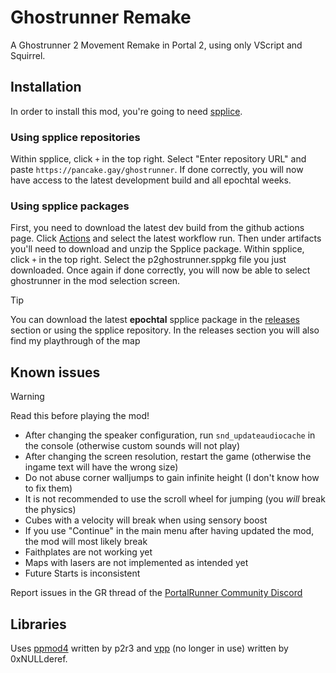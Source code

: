 # Ghostrunner Remake
A Ghostrunner 2 Movement Remake in Portal 2, using only VScript and Squirrel.

## Installation
In order to install this mod, you're going to need [spplice](https://p2r3.com/spplice).

### Using spplice repositories
Within spplice, click `+` in the top right. Select "Enter repository URL" and paste `https://pancake.gay/ghostrunner`.
If done correctly, you will now have access to the latest development build and all epochtal weeks.

### Using spplice packages
First, you need to download the latest dev build from the github actions page.
Click [Actions](https://github.com/PancakeTAS/Ghostrunner-Remake/actions) and select the latest workflow run. Then under artifacts you'll need to download and unzip the Spplice package.
Within spplice, click `+` in the top right. Select the p2ghostrunner.sppkg file you just downloaded.
Once again if done correctly, you will now be able to select ghostrunner in the mod selection screen.

> [!TIP]
> You can download the latest **epochtal** spplice package in the [releases](https://github.com/PancakeTAS/Ghostrunner-Remake/releases) section or using the spplice repository.
> In the releases section you will also find my playthrough of the map

## Known issues
> [!WARNING]
> Read this before playing the mod!

- After changing the speaker configuration, run `snd_updateaudiocache` in the console (otherwise custom sounds will not play)
- After changing the screen resolution, restart the game (otherwise the ingame text will have the wrong size)
- Do not abuse corner walljumps to gain infinite height (I don't know how to fix them)
- It is not recommended to use the scroll wheel for jumping (you *will* break the physics)
- Cubes with a velocity will break when using sensory boost
- If you use "Continue" in the main menu after having updated the mod, the mod will most likely break
- Faithplates are not working yet
- Maps with lasers are not implemented as intended yet
- Future Starts is inconsistent

Report issues in the GR thread of the [PortalRunner Community Discord](https://discord.gg/kbhq2qck5k)

## Libraries
Uses [ppmod4](https://github.com/p2r3/ppmod/tree/main) written by p2r3
and [vpp](https://github.com/0xNULLderef/vpp) (no longer in use) written by 0xNULLderef.

